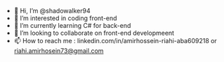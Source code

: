 - 👋 Hi, I’m @shadowalker94
- 👀 I’m interested in coding front-end
- 🌱 I’m currently learning C# for back-end
- 💞️ I’m looking to collaborate on front-end developmeent
- 📫 How to reach me : linkedin.com/in/amirhossein-riahi-aba609218 or riahi.amirhosein73@gmail.com

<!---
shadowalker94/shadowalker94 is a ✨ special ✨ repository because its `README.md` (this file) appears on your GitHub profile.
You can click the Preview link to take a look at your changes.
--->
